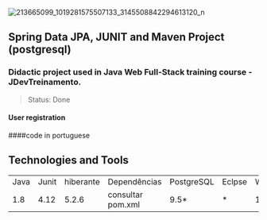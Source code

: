 ![213665099_1019281575507133_3145508842294613120_n](https://user-images.githubusercontent.com/37045332/125006780-4de9f980-e035-11eb-8473-2e42c9b3dc6a.jpg)

## Spring Data JPA, JUNIT and Maven Project (postgresql)
### Didactic project used in Java Web Full-Stack training course - JDevTreinamento. 
> Status: Done

#### User registration

####code in portuguese

## Technologies and Tools
<table>
  <tr> 
    <td>Java</td>
    <td>Junit</td>
    <td>hiberante</td>
    <td>Dependências</td>
    <td>PostgreSQL</td>
    <td>Eclpse</td>
    <td>Windows</td>
  </tr>
  <tr> 
    <td>1.8</td>
    <td>4.12</td>
    <td>5.2.6</td>
    <td>consultar pom.xml</td>
    <td>9.5*</td>
    <td>*</td>
    <td>10</td>
  </tr>
</table>
